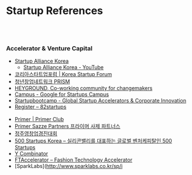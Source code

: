 Startup References
==========


 <br/><br/>


### Accelerator & Venture Capital
- [Startup Alliance Korea](https://startupall.kr/)
    - [Startup Alliance Korea - YouTube](https://www.youtube.com/channel/UCY7GnoXDqfWMy6KjS1SmEew/featured)
- [코리아스타트업포럼 | Korea Startup Forum](http://kstartupforum.org/)
- [청년창업네트워크 PRISM](http://prismnetwork.kr/)
- [HEYGROUND, Co-working community for changemakers](https://heyground.com/#/)
- [Campus  - Google for Startups Campus](https://www.campus.co/)  
- [Startupbootcamp - Global Startup Accelerators & Corporate Innovation](https://www.startupbootcamp.org/)
- [Register – 82startups](https://82startups.com/register)  <br/><br/>
- [Primer | Primer Club](https://www.primer.kr/)
- [Primer Sazze Partners 프라이머 사제 파트너스](https://primersazze.com/)
- [정주영창업경진대회](https://startup.asan-nanum.org/)
- [500 Startups Korea – 실리콘밸리를 대표하는 글로벌 벤처케피탈인 500 Startups](http://500startups.co.kr/)
- [Y Combinator](https://www.ycombinator.com/)
- [FTAccelerator – Fashion Technology Accelerator](http://ftaccelerator.com/)
- [SparkLabs](http://www.sparklabs.co.kr/sp/i